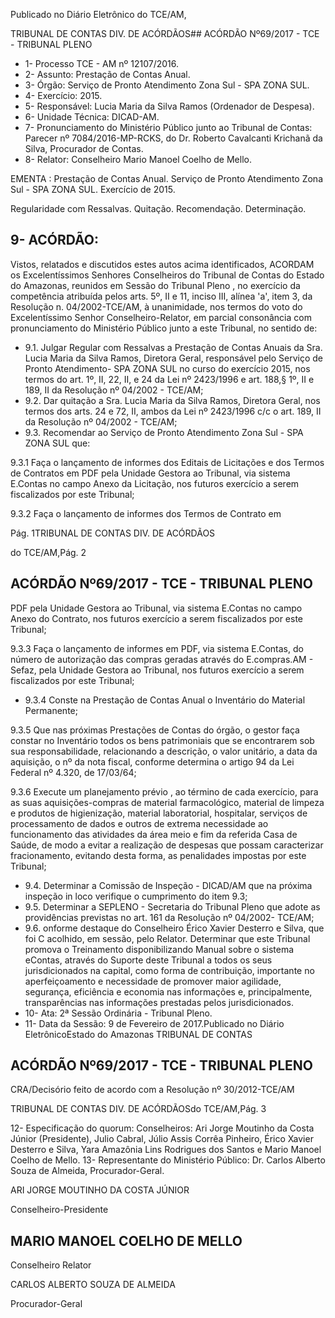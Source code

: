 
Publicado  no  Diário Eletrônico do TCE/AM,

TRIBUNAL DE CONTAS DIV. DE  ACÓRDÃOS## ACÓRDÃO Nº69/2017 - TCE - TRIBUNAL PLENO

- 1- Processo TCE - AM nº 12107/2016.
- 2- Assunto: Prestação de Contas Anual.
- 3- Órgão: Serviço de Pronto Atendimento Zona Sul - SPA ZONA SUL.
- 4- Exercício: 2015.
- 5- Responsável: Lucia Maria da Silva Ramos (Ordenador de Despesa).
- 6-  Unidade Técnica: DICAD-AM.
- 7- Pronunciamento  do Ministério  Público  junto  ao Tribunal  de Contas: Parecer  nº 7084/2016-MP-RCKS,  do  Dr.  Roberto  Cavalcanti  Krichanã  da  Silva,  Procurador  de Contas.
- 8- Relator: Conselheiro Mario Manoel Coelho de Mello.

EMENTA :  Prestação  de  Contas  Anual.  Serviço  de Pronto  Atendimento  Zona  Sul  -  SPA  ZONA  SUL. Exercício de 2015.

Regularidade com Ressalvas. Quitação. Recomendação. Determinação.

## 9- ACÓRDÃO:

Vistos, relatados e discutidos estes autos acima identificados, ACORDAM os Excelentíssimos Senhores Conselheiros do Tribunal de Contas do Estado do Amazonas, reunidos em Sessão do Tribunal Pleno , no exercício da competência atribuída pelos arts. 5º, II e 11, inciso III, alínea 'a', item 3, da Resolução n. 04/2002-TCE/AM, à unanimidade, nos termos do voto do Excelentíssimo Senhor Conselheiro-Relator, em  parcial consonância com pronunciamento do Ministério Público junto a este Tribunal, no sentido de:

- 9.1. Julgar Regular com Ressalvas a Prestação de Contas Anuais da Sra. Lucia Maria da Silva Ramos, Diretora Geral, responsável pelo Serviço de  Pronto  Atendimento-  SPA  ZONA  SUL  no  curso  do  exercício  2015, nos termos do art. 1º, II, 22, II, e 24 da Lei nº 2423/1996 e art. 188,§ 1º, II e 189, II da Resolução nº 04/2002 - TCE/AM;
- 9.2. Dar quitação a  Sra.  Lucia  Maria da Silva Ramos, Diretora Geral, nos termos dos arts. 24 e 72, II, ambos da Lei nº 2423/1996 c/c o art. 189, II da Resolução nº 04/2002 - TCE/AM;
- 9.3. Recomendar ao Serviço de Pronto Atendimento Zona Sul - SPA ZONA SUL que:

9.3.1 Faça o lançamento de informes dos Editais de Licitações  e dos Termos de Contratos em PDF pela Unidade Gestora ao Tribunal, via sistema E.Contas no campo Anexo da Licitação, nos futuros exercício a serem fiscalizados por este Tribunal;

9.3.2 Faça  o  lançamento  de  informes  dos  Termos  de  Contrato  em

Pág. 1TRIBUNAL DE CONTAS DIV. DE  ACÓRDÃOS

do TCE/AM,Pág. 2

## ACÓRDÃO Nº69/2017 - TCE - TRIBUNAL PLENO

PDF  pela  Unidade  Gestora  ao  Tribunal,  via  sistema  E.Contas  no campo Anexo do Contrato, nos futuros exercício a serem fiscalizados por este Tribunal;

9.3.3 Faça o lançamento de informes em PDF, via sistema E.Contas, do número de autorização das compras geradas através do E.compras.AM - Sefaz, pela Unidade Gestora ao Tribunal, nos futuros exercício a serem fiscalizados por este Tribunal;

- 9.3.4 Conste na Prestação de Contas Anual o Inventário do  Material Permanente;

9.3.5 Que  nas  próximas  Prestações  de  Contas  do  órgão,  o  gestor faça constar no Inventário todos  os bens  patrimoniais que  se encontrarem sob  sua  responsabilidade,  relacionando  a  descrição,  o valor  unitário,  a  data  da  aquisição,  o  nº  da  nota  fiscal,  conforme determina o artigo 94 da Lei Federal nº 4.320, de 17/03/64;

9.3.6 Execute um planejamento prévio , ao término de cada exercício, para as suas aquisições-compras de material farmacológico, material de limpeza  e produtos de higienização, material laboratorial, hospitalar, serviços de processamento de dados e outros de extrema necessidade ao funcionamento das atividades da área  meio  e  fim  da  referida  Casa  de  Saúde,  de  modo  a  evitar  a realização de despesas  que  possam  caracterizar  fracionamento, evitando desta forma, as penalidades impostas por este Tribunal;

- 9.4. Determinar a  Comissão  de  Inspeção  -  DICAD/AM  que  na  próxima inspeção in loco verifique o cumprimento do item 9.3;
- 9.5. Determinar a  SEPLENO  -  Secretaria  do  Tribunal  Pleno  que  adote  as providências previstas no art. 161 da Resolução nº 04/2002- TCE/AM;
- 9.6. onforme destaque do Conselheiro Érico Xavier Desterro e Silva, que foi C acolhido, em  sessão,  pelo  Relator. Determinar  que  este  Tribunal promova  o  Treinamento  disponibilizando  Manual  sobre  o  sistema  eContas, através do Suporte deste Tribunal a todos os seus jurisdicionados  na  capital,  como  forma  de  contribuição,  importante  no aperfeiçoamento e necessidade de promover maior agilidade, segurança,  eficiência  e  economia  nas  informações  e,  principalmente, transparências nas informações prestadas pelos jurisdicionados.
- 10-  Ata: 2ª Sessão Ordinária - Tribunal Pleno.
- 11-  Data da Sessão: 9 de Fevereiro de 2017.Publicado  no  Diário EletrônicoEstado do Amazonas TRIBUNAL DE CONTAS

## ACÓRDÃO Nº69/2017 - TCE - TRIBUNAL PLENO

CRA/Decisório feito de acordo com a Resolução nº 30/2012-TCE/AM

TRIBUNAL DE CONTAS DIV. DE  ACÓRDÃOSdo TCE/AM,Pág. 3

12-  Especificação  do  quorum: Conselheiros: Ari Jorge  Moutinho  da  Costa  Júnior (Presidente), Julio Cabral, Júlio Assis Corrêa Pinheiro, Érico Xavier Desterro e Silva, Yara Amazônia Lins Rodrigues dos Santos e Mario Manoel Coelho de Mello. 13-  Representante  do  Ministério  Público: Dr. Carlos  Alberto  Souza  de Almeida, Procurador-Geral.

ARI JORGE MOUTINHO DA COSTA JÚNIOR

Conselheiro-Presidente

## MARIO MANOEL COELHO DE MELLO

Conselheiro Relator

CARLOS ALBERTO SOUZA DE ALMEIDA

Procurador-Geral